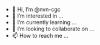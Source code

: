 - 👋 Hi, I’m @nvn-cgc
- 👀 I’m interested in ...
- 🌱 I’m currently learning ...
- 💞️ I’m looking to collaborate on ...
- 📫 How to reach me ...

<!---
nvn-cgc/nvn-cgc is a ✨ special ✨ repository because its `README.md` (this file) appears on your GitHub profile.
You can click the Preview link to take a look at your changes.
--->
